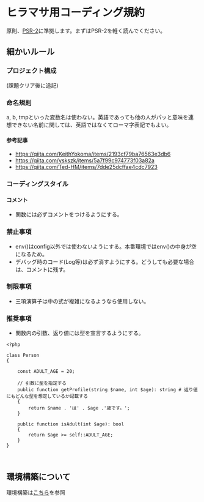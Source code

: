 # ヒラマサ用コーディング規約

原則、[PSR-2](http://www.infiniteloop.co.jp/docs/psr/psr-2-coding-style-guide.html)に準拠します。まずはPSR-2を軽く読んでください。

## 細かいルール

### プロジェクト構成

(課題クリア後に追記)

### 命名規則

a, b, tmpといった変数名は使わない。英語であっても他の人がパッと意味を連想できない名前に関しては、英語ではなくてローマ字表記でもよい。

#### 参考記事

- https://qiita.com/KeithYokoma/items/2193cf79ba76563e3db6
- https://qiita.com/yskszk/items/5a7f99c974773f03a82a
- https://qiita.com/Ted-HM/items/7dde25dcffae4cdc7923

### コーディングスタイル

#### コメント

- 関数には必ずコメントをつけるようにする。

### 禁止事項

- env()はconfig以外では使わないようにする。本番環境ではenv()の中身が空になるため。
- デバッグ時のコード(Log等)は必ず消すようにする。どうしても必要な場合は、コメントに残す。

### 制限事項

- 三項演算子は中の式が複雑になるようなら使用しない。

### 推奨事項

- 関数内の引数、返り値には型を宣言するようにする。

```php:Person.php
<?php

class Person
{

    const ADULT_AGE = 20;

    // 引数に型を指定する
    public function getProfile(string $name, int $age): string # 返り値にもどんな型を想定しているか記載する
    {
        return $name . 'は' . $age .'歳です。';
    }

    public function isAdult(int $age): bool
    {
        return $age >= self::ADULT_AGE;
    }
}



```

## 環境構築について

環境構築は[こちら](build.md)を参照
